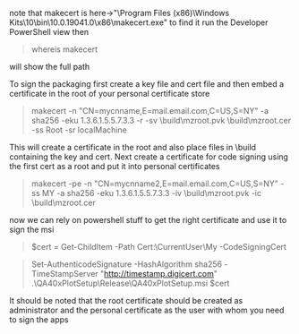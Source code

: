 ﻿note that makecert is here->"\Program Files (x86)\Windows Kits\10\bin\10.0.19041.0\x86\makecert.exe" 
to find it run the Developer PowerShell view then 
>whereis makecert

will show the full path

To sign the packaging first create a key file and cert file and then embed a certificate
in the root of your personal certificate store

>makecert -n "CN=mycnname,E=mail.email.com,C=US,S=NY" -a sha256 -eku 1.3.6.1.5.5.7.3.3 -r -sv \build\mzroot.pvk \build\mzroot.cer -ss Root -sr localMachine

This will create a certificate in the root and also place files in \build containing the key and cert.
Next create a certificate for code signing using the first cert as a root 
and put it into personal certificates

>makecert -pe -n "CN=mycnname2,E=mail.email.com,C=US,S=NY" -ss MY -a sha256 -eku 1.3.6.1.5.5.7.3.3 -iv \build\mzroot.pvk -ic \build\mzroot.cer

now we can rely on powershell stuff to get the right certificate and use it to sign the msi

>$cert = Get-ChildItem -Path Cert:\CurrentUser\My -CodeSigningCert

>Set-AuthenticodeSignature -HashAlgorithm sha256 -TimeStampServer "http://timestamp.digicert.com" .\QA40xPlotSetup\Release\QA40xPlotSetup.msi $cert

It should be noted that the root certificate should be created as administrator and the personal certificate as
the user with whom you need to sign the apps
